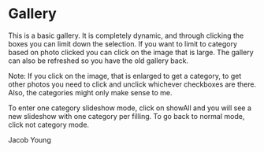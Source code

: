 # Gallery

This is a basic gallery. It is completely dynamic, and through clicking the boxes you can limit down the selection. 
If you want to limit to category based on photo clicked you can click on the image that is large. The gallery can also be refreshed so you have the old gallery back.

Note:
If you click on the image, that is enlarged to get a category, to get other photos you need to click and unclick whichever checkboxes are there. 
Also, the categories might only make sense to me. 


To enter one category slideshow mode, click on showAll and you will see a 
new slideshow with one category per filling. To go back to normal mode, click not category mode.
 
Jacob Young
